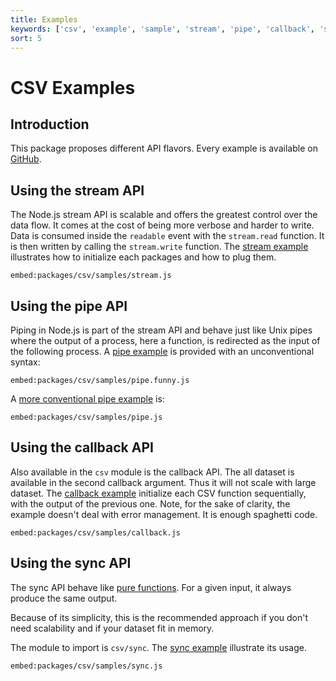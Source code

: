 ```yaml
---
title: Examples
keywords: ['csv', 'example', 'sample', 'stream', 'pipe', 'callback', 'sync', 'async']
sort: 5
---
```


# CSV Examples

## Introduction

This package proposes different API flavors. Every example is available on [GitHub](https://github.com/adaltas/node-csv/tree/master/samples).

## Using the stream API

The Node.js stream API is scalable and offers the greatest control over the data flow. It comes at the cost of being more verbose and harder to write. Data is consumed inside the `readable` event with the `stream.read` function. It is then written by calling the `stream.write` function. The [stream example](https://github.com/adaltas/node-csv/blob/master/packages/csv/samples/stream.js) illustrates how to initialize each packages and how to plug them.

`embed:packages/csv/samples/stream.js`

## Using the pipe API

Piping in Node.js is part of the stream API and behave just like Unix pipes where the output of a process, here a function, is redirected as the input of the following process. A [pipe example](https://github.com/adaltas/node-csv/blob/master/packages/csv/samples/pipe.funny.js) is provided with an unconventional syntax:

`embed:packages/csv/samples/pipe.funny.js`

A [more conventional pipe example](https://github.com/adaltas/node-csv/blob/master/packages/csv/samples/pipe.js) is:

`embed:packages/csv/samples/pipe.js`

## Using the callback API

Also available in the `csv` module is the callback API. The all dataset is available in the second callback argument. Thus it will not scale with large dataset. The [callback example](https://github.com/adaltas/node-csv/blob/master/packages/csv/samples/callback.js) initialize each CSV function sequentially, with the output of the previous one. Note, for the sake of clarity, the example doesn't deal with error management. It is enough spaghetti code.

`embed:packages/csv/samples/callback.js`

## Using the sync API

The sync API behave like [pure functions](https://en.wikipedia.org/wiki/Pure_function). For a given input, it always produce the same output.

Because of its simplicity, this is the recommended approach if you don't need scalability and if your dataset fit in memory. 

The module to import is `csv/sync`. The [sync example](https://github.com/adaltas/node-csv/blob/master/packages/csv/samples/sync.js) illustrate its usage.

```embed:packages/csv/samples/sync.js```
